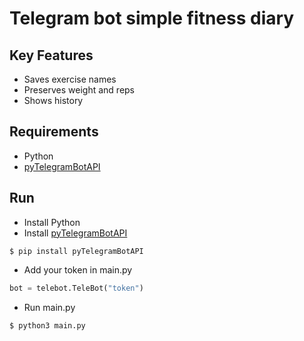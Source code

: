 # Telegram bot simple fitness diary


## Key Features
- Saves exercise names
- Preserves weight and reps
- Shows history


## Requirements
- Python
- [pyTelegramBotAPI](https://github.com/eternnoir/pyTelegramBotAPI)


## Run
- Install Python
- Install [pyTelegramBotAPI](https://github.com/eternnoir/pyTelegramBotAPI)
```
$ pip install pyTelegramBotAPI
```
- Add your token in main.py
```python
bot = telebot.TeleBot("token")
```
- Run main.py
```
$ python3 main.py
```
